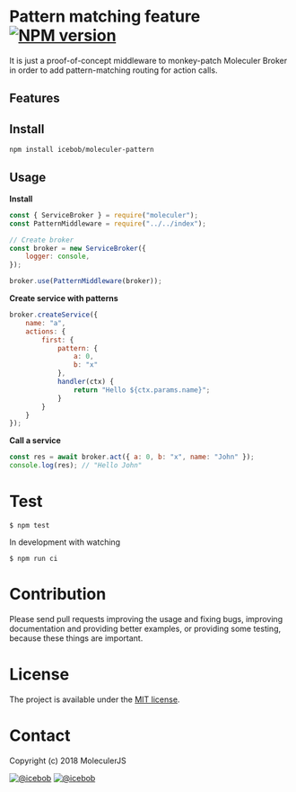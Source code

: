 # Pattern matching feature  [![NPM version](https://img.shields.io/npm/v/pattern.svg)](https://www.npmjs.com/package/pattern)
It is just a proof-of-concept middleware to monkey-patch Moleculer Broker in order to add pattern-matching routing for action calls.

## Features

## Install
```
npm install icebob/moleculer-pattern
```

## Usage

**Install**
```js
const { ServiceBroker } = require("moleculer");
const PatternMiddleware	= require("../../index");

// Create broker
const broker = new ServiceBroker({
    logger: console,
});

broker.use(PatternMiddleware(broker));
```

**Create service with patterns**
```js
broker.createService({
    name: "a",
    actions: {
        first: {
            pattern: {
                a: 0,
                b: "x"
            },
            handler(ctx) {
                return "Hello ${ctx.params.name}";
            }
        }
    }
});
```

**Call a service**
```js
const res = await broker.act({ a: 0, b: "x", name: "John" });
console.log(res); // "Hello John"
```


# Test
```
$ npm test
```

In development with watching

```
$ npm run ci
```

# Contribution
Please send pull requests improving the usage and fixing bugs, improving documentation and providing better examples, or providing some testing, because these things are important.

# License
The project is available under the [MIT license](https://tldrlegal.com/license/mit-license).

# Contact
Copyright (c) 2018 MoleculerJS

[![@icebob](https://img.shields.io/badge/github-moleculerjs-green.svg)](https://github.com/moleculerjs) [![@icebob](https://img.shields.io/badge/twitter-Icebobcsi-blue.svg)](https://twitter.com/Icebobcsi)